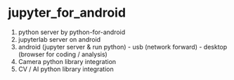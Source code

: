 # jupyter_for_android

1. python server by python-for-android
2. jupyterlab server on android
3. android (jupyter server & run python) - usb (network forward) - desktop (browser for coding / analysis)
4. Camera python library integration
5. CV / AI python library integration
